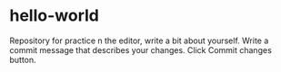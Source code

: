 # hello-world
Repository for practice
n the editor, write a bit about yourself.
Write a commit message that describes your changes.
Click Commit changes button.
